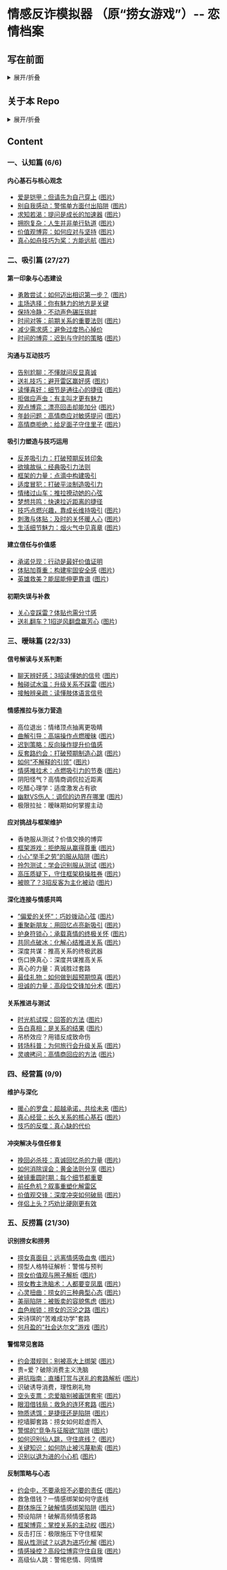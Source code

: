 # 情感反诈模拟器 （原“捞女游戏”）-- 恋情档案

## **写在前面**
<details>
  <summary>展开/折叠</summary>
  
  感谢游戏制作组带来了这样一个非常具有时代意义的作品，希望大家都能购买正版支持一下他们。我相信这个游戏并非旨在制造男女对立，激化矛盾，用舆论去攻击某一群体。这个repo的创建也并不是宣扬这种思想。
</details>


## **关于本 Repo**

<details>
  <summary>展开/折叠</summary>

 《情感反诈模拟器》游戏中的“恋情档案”包含了极其丰富的内容，它们是理解游戏现实价值、探讨情感议题的切入点。或许档案中的观点未必正确，但阅读它们也能提供一个独特的视角，激发我们对亲密关系的理性思考。

 然而，截止本Repo制作之时（2025年6月23日），Steam数据显示，虽然已有17.4%的玩家通关了最终结局，但仅有2.1%的玩家获得了“查看过38个不同的恋情档案”的成就。这可能与在游戏内逐一查阅档案稍显不便有关（至少我个人觉得有些麻烦orz）。

 因此，我创建了这个Repo，旨在方便我自己以及可能也需要的朋友们更便捷地收集这些恋情档案的内容。目前，本Repo仅收录了我个人在游戏中已解锁的部分恋情档案的原始截图，并配合使用了大型语言模型对截图内容进行的文字总结。

 **阅读方式：** 可以直接通过下面的目录以及超链接进行浏览，但目前跳转做的还比较粗糙，连续来回跳也有点麻烦，所以也可以直接点击各个的文件夹进去浏览相应文件。

 **请注意：**

 1.  **理性看待内容：** 恋情档案中的观点和内容不一定完全正确，建议您以批判性思维和客观视角进行阅读和思考。它们更多是提供一种观察和讨论的素材，而非绝对的真理。
 2.  **可能存在的误差：** 由于本人在整理过程中可能存在疏忽，本Repo中的内容或有遗漏或错误。尤其需要强调的是，文字总结均由大型语言模型生成。大模型在总结时倾向于简化和概括，因此，这些总结可能无法完全捕捉到原始档案的全部细节。
</details>




## **Content**

### 一、认知篇 (6/6)
#### 内心基石与核心观念
* [爱是铠甲：但请先为自己穿上](认知篇/内心基石与核心观念/爱是铠甲：但请先为自己穿上.md) ([图片](认知篇/内心基石与核心观念/爱是铠甲：但请先为自己穿上.png))
* [别自我感动：警惕单方面付出陷阱](认知篇/内心基石与核心观念/别自我感动：警惕单方面付出陷阱.md) ([图片](认知篇/内心基石与核心观念/别自我感动：警惕单方面付出陷阱.png))
* [求知若渴：提问是成长的加速器](认知篇/内心基石与核心观念/求知若渴：提问是成长的加速器.md) ([图片](认知篇/内心基石与核心观念/求知若渴：提问是成长的加速器.png))
* [拥抱复杂：人生并非单行轨道](认知篇/内心基石与核心观念/拥抱复杂：人生并非单行轨道.md) ([图片](认知篇/内心基石与核心观念/拥抱复杂：人生并非单行轨道.png))
* [价值观博弈：如何应对与坚持](认知篇/内心基石与核心观念/价值观博弈：如何应对与坚持.md) ([图片](认知篇/内心基石与核心观念/价值观博弈：如何应对与坚持.png))
* [真心如舟技巧为桨：方能远航](认知篇/内心基石与核心观念/真心如舟技巧为桨：方能远航.md) ([图片](认知篇/内心基石与核心观念/真心如舟技巧为桨：方能远航.png))

### 二、吸引篇 (27/27)
#### 第一印象与心态建设
* [勇敢尝试：如何迈出相识第一步？](吸引篇/第一印象与心态建设/勇敢尝试：如何迈出相识第一步？.md) ([图片](吸引篇/第一印象与心态建设/勇敢尝试：如何迈出相识第一步？.png))
* [主场选择：你有魅力的地方是关键](吸引篇\第一印象与心态建设\主场选择：你有魅力的地方是关键.md)
* [保持冷静：不动声色碾压挑衅](吸引篇\第一印象与心态建设\保持冷静：不动声色碾压挑衅.md)
* [时间对等：前期关系的重要法则](吸引篇/第一印象与心态建设/时间对等：前期关系的重要法则.md) ([图片](吸引篇/第一印象与心态建设/时间对等：前期关系的重要法则.png))
* [减少需求感：避免过度热心掉价](吸引篇\第一印象与心态建设\减少需求感：避免过度热心掉价.md)
* [时间的博弈：迟到与守时的策略](吸引篇/第一印象与心态建设/时间的博弈：迟到与守时的策略.md) ([图片](吸引篇/第一印象与心态建设/时间的博弈：迟到与守时的策略.png))
#### 沟通与互动技巧
* [告别尬聊：不懂就问反显真诚](吸引篇\沟通与互动技巧\告别尬聊：不懂就问反显真诚.md)
* [送礼技巧：避开雷区赢好感](吸引篇/沟通与互动技巧/送礼技巧：避开雷区赢好感.md) ([图片](吸引篇/沟通与互动技巧/送礼技巧：避开雷区赢好感.png))
* [读懂喜好：细节是通往心的捷径](吸引篇/沟通与互动技巧/读懂喜好：细节是通往心的捷径.md) ([图片](吸引篇/沟通与互动技巧/读懂喜好：细节是通往心的捷径.png))
* [拒做应声虫：有主叫才更有魅力](吸引篇\沟通与互动技巧\拒做应声虫：有主叫才更有魅力.md)
* [观点博弈：漂亮回击却能加分](吸引篇/沟通与互动技巧/观点博弈：漂亮回击却能加分.md) ([图片](吸引篇/沟通与互动技巧/观点博弈：漂亮回击却能加分.png))
* [年龄问题：高情商应对敏感提问](吸引篇/沟通与互动技巧/年龄问题：高情商应对敏感提问.md) ([图片](吸引篇/沟通与互动技巧/年龄问题：高情商应对敏感提问.png))
* [高情商拒绝：给足面子守住里子](吸引篇/沟通与互动技巧/高情商拒绝：给足面子守住里子.md) ([图片](吸引篇/沟通与互动技巧/高情商拒绝：给足面子守住里子.png))
#### 吸引力塑造与技巧运用
* [反差吸引力：打破预期反转印象](吸引篇\吸引力塑造与技巧运用\反差吸引力：打破预期反转印象.md)
* [欲擒故纵：经典吸引力法则](吸引篇\吸引力塑造与技巧运用\欲擒故纵：经典吸引力法则.md)
* [框架的力量：点滴中构建吸引](吸引篇\吸引力塑造与技巧运用\框架的力量：点滴中构建吸引.md)
* [适度冒犯：打破平淡制造吸引力](吸引篇\吸引力塑造与技巧运用\适度冒犯：打破平淡制造吸引力.md)
* [情绪过山车：推拉撩动她的心弦](吸引篇\吸引力塑造与技巧运用\情绪过山车：推拉撩动她的心弦.md)
* [梦想共鸣：快速拉近距离的捷径](吸引篇\吸引力塑造与技巧运用\梦想共鸣：快速拉近距离的捷径.md)
* [技巧点燃兴趣，靠成长维持吸引](吸引篇/吸引力塑造与技巧运用/技巧点燃兴趣，靠成长维持吸引.md) ([图片](吸引篇/吸引力塑造与技巧运用/技巧点燃兴趣，靠成长维持吸引.png))
* [刺激与体贴：及时的关怀暖人心](吸引篇/吸引力塑造与技巧运用/刺激与体贴：及时的关怀暖人心.md) ([图片](吸引篇/吸引力塑造与技巧运用/刺激与体贴：及时的关怀暖人心.png))
* [生活细节魅力：烟火气中见真章](吸引篇/吸引力塑造与技巧运用/生活细节魅力：烟火气中见真章.md) ([图片](吸引篇/吸引力塑造与技巧运用/生活细节魅力：烟火气中见真章.png))
#### 建立信任与价值感
* [承诺兑现：行动是最好价值证明]()
* [体贴加尊重：构建牢固安全感](吸引篇/建立信任与价值感/体贴加尊重：构建牢固安全感.md) ([图片](吸引篇/建立信任与价值感/体贴加尊重：构建牢固安全感.png))
* [英雄救美？能屈能伸更靠谱](吸引篇/建立信任与价值感/英雄救美？能屈能伸更靠谱.md) ([图片](吸引篇/建立信任与价值感/英雄救美？能屈能伸更靠谱.png))
#### 初期失误与补救
* [关心变踩雷？体贴也需分寸感](吸引篇\初期失误与补救\关心变踩雷？体贴也需分寸感.md)
* [送礼翻车？1招逆风翻盘赢芳心](吸引篇/初期失误与补救/送礼翻车？1招逆风翻盘赢芳心.md) ([图片](吸引篇/初期失误与补救/送礼翻车？1招逆风翻盘赢芳心.png))

### 三、暧昧篇 (22/33)
#### 信号解读与关系判断
* [聊天辨好感：3招读懂她的信号](暧昧篇/信号解读与关系判断/聊天辨好感：3招读懂她的信号.md) ([图片](暧昧篇/信号解读与关系判断/聊天辨好感：3招读懂她的信号.png))
* [触碰试水温：升级关系不踩雷](暧昧篇/信号解读与关系判断/触碰试水温：升级关系不踩雷.md) ([图片](暧昧篇/信号解读与关系判断/触碰试水温：升级关系不踩雷.png))
* [接触辨亲疏：读懂肢体语言信号](暧昧篇\信号解读与关系判断\接触辨亲疏：读懂肢体语言信号.md)
#### 情感推拉与张力营造
* 高位退出：情绪顶点抽离更吸睛
* [曲解引导：高端操作点燃暧昧](暧昧篇/情感推拉与张力营造/曲解引导：高端操作点燃暧昧.md) ([图片](暧昧篇/情感推拉与张力营造/曲解引导：高端操作点燃暧昧.png))
* [迟到策略：反向操作提升价值感](暧昧篇\情感推拉与张力营造\迟到策略：反向操作提升价值.md)
* [反套路约会：打破预期制造心跳](暧昧篇/情感推拉与张力营造/反套路约会：打破预期制造心跳.md) ([图片](暧昧篇/情感推拉与张力营造/反套路约会：打破预期制造心跳.png))
* [如何“不解释的引领”](暧昧篇/情感推拉与张力营造/如何“不解释的引领”.md) ([图片](暧昧篇/情感推拉与张力营造/如何“不解释的引领”.png))
* [情感推拉术：点燃吸引力的节奏](暧昧篇/情感推拉与张力营造/情感推拉术：点燃吸引力的节奏.md) ([图片](暧昧篇/情感推拉与张力营造/情感推拉术：点燃吸引力的节奏.png))
* 阴阳怪气？高情商调侃拉近距离
* 吃醋心理学：适度激发占有欲
* [幽默VS伤人：调侃的边界在哪里](暧昧篇/情感推拉与张力营造/幽默VS伤人：调侃的边界在哪里.md) ([图片](暧昧篇/情感推拉与张力营造/幽默VS伤人：调侃的边界在哪里.png))
* 极限拉扯：暧昧期如何掌握主动
#### 应对挑战与框架维护
* 香艳服从测试？价值交换的博弈
* [框架游戏：拒绝服从赢得尊重](暧昧篇/应对挑战与框架维护/框架游戏：拒绝服从赢得尊重.md) ([图片](暧昧篇/应对挑战与框架维护/框架游戏：拒绝服从赢得尊重.png))
* [小心“举手之劳”的服从陷阱](暧昧篇/应对挑战与框架维护/小心“举手之劳”的服从陷阱.md) ([图片](暧昧篇/应对挑战与框架维护/小心“举手之劳”的服从陷阱.png))
* [拎包测试：学会识别服从测试](暧昧篇/应对挑战与框架维护/拎包测试：学会识别服从测试.md) ([图片](暧昧篇/应对挑战与框架维护/拎包测试：学会识别服从测试.png))
* [高压质疑下，守住框架稳操胜券](暧昧篇/应对挑战与框架维护/高压质疑下，守住框架稳操胜券.md) ([图片](暧昧篇/应对挑战与框架维护/高压质疑下，守住框架稳操胜券.png))
* [被晾了？3招反客为主化被动](暧昧篇/应对挑战与框架维护/被晾了？3招反客为主化被动.md) ([图片](暧昧篇/应对挑战与框架维护/被晾了？3招反客为主化被动.png))
#### 深化连接与情感共鸣
* [”偏爱的关怀“：巧妙拨动心弦](暧昧篇/深化连接与情感共鸣/”偏爱的关怀“：巧妙拨动心弦.md) ([图片](暧昧篇/深化连接与情感共鸣/”偏爱的关怀“：巧妙拨动心弦.png))
* [重聚新朋友：用回忆点亮新吸引](暧昧篇/深化连接与情感共鸣/重聚新朋友：用回忆点亮新吸引.md) ([图片](暧昧篇/深化连接与情感共鸣/重聚新朋友：用回忆点亮新吸引.png))
* [护身符锁心：承载真情的终极关怀](暧昧篇/深化连接与情感共鸣/护身符锁心：承载真情的终极关怀.md) ([图片](暧昧篇/深化连接与情感共鸣/护身符锁心：承载真情的终极关怀.png))
* [共同点破冰：化解心结推进关系](暧昧篇/深化连接与情感共鸣/共同点破冰：化解心结推进关系.md) ([图片](暧昧篇/深化连接与情感共鸣/共同点破冰：化解心结推进关系.png))
* 深度共谋：推高关系的终极武器
* 伤口换真心：深度共谋推高关系
* 真心的力量：真诚胜过套路
* [最佳礼物：如何做到超预期惊喜](暧昧篇/深化连接与情感共鸣/最佳礼物：如何做到超预期惊喜.md) ([图片](暧昧篇/深化连接与情感共鸣/最佳礼物：如何做到超预期惊喜.png))
* [坦诚的力量：高段位交锋加分术](暧昧篇/深化连接与情感共鸣/坦诚的力量：高段位交锋加分术.md) ([图片](暧昧篇/深化连接与情感共鸣/坦诚的力量：高段位交锋加分术.png))
#### 关系推进与测试
* [时光机试探：回答的方法](暧昧篇/关系推进与测试/时光机试探：回答的方法.md) ([图片](暧昧篇/关系推进与测试/时光机试探：回答的方法.png))
* [告白真相：是关系的结果](暧昧篇/关系推进与测试/告白真相：是关系的结果.md) ([图片](暧昧篇/关系推进与测试/告白真相：是关系的结果.png))
* 吊桥效应？用错反成致命伤
* [转场科普：为何旅行会升级关系](暧昧篇/关系推进与测试/转场科普：为何旅行会升级关系.md) ([图片](暧昧篇/关系推进与测试/转场科普：为何旅行会升级关系.png))
* [灵魂拷问：高情商回应的方法](暧昧篇/关系推进与测试/灵魂拷问：高情商回应的方法.md) ([图片](暧昧篇/关系推进与测试/灵魂拷问：高情商回应的方法.png))

### 四、经营篇 (9/9)
#### 维护与深化
* [暖心的罗盘：超越承诺，共绘未来](经营篇/维护与深化/暖心的罗盘：超越承诺，共绘未来.md) ([图片](经营篇/维护与深化/暖心的罗盘：超越承诺，共绘未来.png))
* [真心经营：长久关系的核心基石](经营篇/维护与深化/真心经营：长久关系的核心基石.md) ([图片](经营篇/维护与深化/真心经营：长久关系的核心基石.png))
* [忮巧的反噬：真心缺的代价](经营篇/维护与深化/忮巧的反噬：真心缺的代价.md)

#### 冲突解决与信任修复
* [挽回必杀技：真诚回忆杀的力量](经营篇/冲突解决与信任修复/挽回必杀技：真诚回忆杀的力量.md) ([图片](经营篇/冲突解决与信任修复/挽回必杀技：真诚回忆杀的力量.png))
* [如何消除误会：黄金法则分享](经营篇/冲突解决与信任修复/如何消除误会：黄金法则分享.md) ([图片](经营篇/冲突解决与信任修复/如何消除误会：黄金法则分享.png))
* [破镜重圆时期：每个细节都重要](经营篇\冲突解决与信任修复\破镜重圆时期：每个细节都重要.md)
* [前任危机？叙事重塑化解雷区](经营篇\冲突解决与信任修复\前任危机？叙事重塑化解雷区.md)
* [价值观交锋：深度冲突如何破局](经营篇/冲突解决与信任修复/价值观交锋：深度冲突如何破局.md) ([图片](经营篇/冲突解决与信任修复/价值观交锋：深度冲突如何破局.png))
* [伴侣上头？巧劝比硬刚更有效](经营篇\冲突解决与信任修复\伴侣上头？巧劝比硬刚更有效.md)


### 五、反捞篇 (21/30)
#### 识别捞女和捞男
* [捞女真面目：远离情感吸血鬼](反捞篇/识别捞女和捞男/捞女真面目：远离情感吸血鬼.md) ([图片](反捞篇/识别捞女和捞男/捞女真面目：远离情感吸血鬼.png))
* 捞型人格特征解析：警惕与预判
* [捞女价值观与圈子解析](反捞篇/识别捞女和捞男/捞女价值观与圈子解析.md) ([图片](反捞篇/识别捞女和捞男/捞女价值观与圈子解析.png))
* [捞女教主洗脑术：人都要变凤凰](反捞篇/识别捞女和捞男/捞女教主洗脑术：人都要变凤凰.md) ([图片](反捞篇/识别捞女和捞男/捞女教主洗脑术：人都要变凤凰.png))
* [心灵扭曲：捞女的三种典型心态](反捞篇/识别捞女和捞男/心灵扭曲：捞女的三种典型心态.md) ([图片](反捞篇/识别捞女和捞男/心灵扭曲：捞女的三种典型心态.png))
* [美丽陷阱：被贩卖的容貌焦虑](反捞篇/识别捞女和捞男/美丽陷阱：被贩卖的容貌焦虑.md) ([图片](反捞篇/识别捞女和捞男/美丽陷阱：被贩卖的容貌焦虑.png))
* [血色枷锁：捞女的沉沦之路](反捞篇/识别捞女和捞男/血色枷锁：捞女的沉沦之路.md) ([图片](反捞篇/识别捞女和捞男/血色枷锁：捞女的沉沦之路.png))
* 宋诗琪的“苦难成功学"套路
* [何月盈的“社会达尔文”游戏](反捞篇/识别捞女和捞男/何月盈的“社会达尔文”游戏.md) ([图片](反捞篇/识别捞女和捞男/何月盈的“社会达尔文”游戏.png))
#### 警惕常见套路
* [约会潜规则：别被高大上绑架](反捞篇/警惕常见套路/约会潜规则：别被高大上绑架.md) ([图片](反捞篇/警惕常见套路/约会潜规则：别被高大上绑架.png))
* 贵=爱？破除消费主义洗脑
* [避坑指南：直播打赏与送礼的套路解析](反捞篇/警惕常见套路/避坑指南：直播打赏与送礼的套路解析.md) ([图片](反捞篇/警惕常见套路/避坑指南：直播打赏与送礼的套路解析.png))
* 识破诱导消费，理性刷礼物
* [空头支票：恋爱脑别被画饼套牢](反捞篇/警惕常见套路/空头支票：恋爱脑别被画饼套牢.md) ([图片](反捞篇/警惕常见套路/空头支票：恋爱脑别被画饼套牢.png))
* [眼泪借钱局：救急的连环套路](反捞篇/警惕常见套路/眼泪借钱局：救急的连环套路.md) ([图片](反捞篇/警惕常见套路/眼泪借钱局：救急的连环套路.png))
* [物质诱饵：是捷径还是陷阱](反捞篇/警惕常见套路/物质诱饵：是捷径还是陷阱.md) ([图片](反捞篇/警惕常见套路/物质诱饵：是捷径还是陷阱.png))
* 挖墙脚套路：捞女如何趁虚而入
* [警惕的“竞争与征服欲”陷阱](反捞篇/警惕常见套路/警惕的“竞争与征服欲”陷阱.md) ([图片](反捞篇/警惕常见套路/警惕的“竞争与征服欲”陷阱.png))
* [如何识别仙人跳，守住底线？](反捞篇/警惕常见套路/如何识别仙人跳，守住底线？.md) ([图片](反捞篇/警惕常见套路/如何识别仙人跳，守住底线？.png))
* [关键知识：如何防止被污蔑勒索](反捞篇/警惕常见套路/关键知识：如何防止被污蔑勒索.md) ([图片](反捞篇/警惕常见套路/关键知识：如何防止被污蔑勒索.png))
* [识别以退为进的小心机](反捞篇/警惕常见套路/识别以退为进的小心机.md) ([图片](反捞篇/警惕常见套路/识别以退为进的小心机.png))
#### 反制策略与心态
* [约会中，不要承担不必要的责任](反捞篇/反制策略与心态/约会中，不要承担不必要的责任.md) ([图片](反捞篇/反制策略与心态/约会中，不要承担不必要的责任.png))
* 救急借钱？一情感绑架如何守底线
* [群体施压？破解情感绑架陷阱](反捞篇/反制策略与心态/群体施压？破解情感绑架陷阱.md) ([图片](反捞篇/反制策略与心态/群体施压？破解情感绑架陷阱.png))
* 预设陷阱！破解高频情感套路
* [框架博弈：掌控关系的主动权](反捞篇/反制策略与心态/框架博弈：掌控关系的主动权.md) ([图片](反捞篇/反制策略与心态/框架博弈：掌控关系的主动权.png))
* 反击打压：极限施压下守住框架
* [服从性测试？以退为进巧化解](反捞篇/反制策略与心态/服从性测试？以退为进巧化解.md) ([图片](反捞篇/反制策略与心态/服从性测试？以退为进巧化解.png))
* [情感操控？高段位博弈守住自我](反捞篇/反制策略与心态/情感操控？高段位博弈守住自我.md) ([图片](反捞篇/反制策略与心态/情感操控？高段位博弈守住自我.png))
* 高级仙人跳：警惕悲情、同情牌